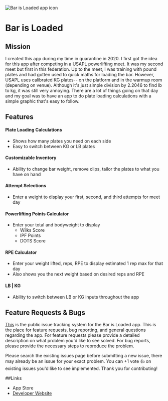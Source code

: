 ![Bar is Loaded app icon](https://github.com/dongledan/bar-is-loaded-issue-request/blob/master/icon3.png)
# Bar is Loaded
## Mission
I created this app during my time in quarantine in 2020. I first got the idea for this app after competing in a USAPL powerlifting meet. It was my second meet but first in this federation. Up to the meet, I was training with pound plates and had gotten used to quick maths for loading the bar. However, USAPL uses calibrated KG plates-- on the platform and in the warmup room (depending on venue). Although it's just simple division by 2.2046 to find lb to kg, it was still very annoying. There are a lot of things going on that day and my goal was to have an app to do plate loading calculations with a simple graphic that's easy to follow.

## Features
#### Plate Loading Calculations
* Shows how many plates you need on each side
* Easy to switch between KG or LB plates
#### Customizable Inventory
* Ability to change bar weight, remove clips, tailor the plates to what you have on hand
#### Attempt Selections
* Enter a weight to display your first, second, and third attempts for meet day
#### Powerlifting Points Calculator
* Enter your total and bodyweight to display
  - Wilks Score
  - IPF Points
  - DOTS Score
#### RPE Calculator
* Enter your weight lifted, reps, RPE to display estimated 1 rep max for that day
* Also shows you the next weight based on desired reps and RPE
#### LB | KG
* Ability to switch between LB or KG inputs throughout the app

## Feature Requests & Bugs
[This](https://github.com/dongledan/bar-is-loaded-issue-request/issues) is the public issue tracking system for the Bar is Loaded app. This is the place for feature requests, bug reporting, and general questions regarding the app. For feature requests please provide a detailed description on what problem you'd like to see solved. For bug reports, please provide the necessary steps to reproduce the problem.

Please search the existing issues page before submitting a new issue, there may already be an issue for your exact problem. You can +1 vote :+1: on existing issues you'd like to see implemented. Thank you for contributing!

##Links
* App Store
* [Developer Website](http://dannyli.us/)
